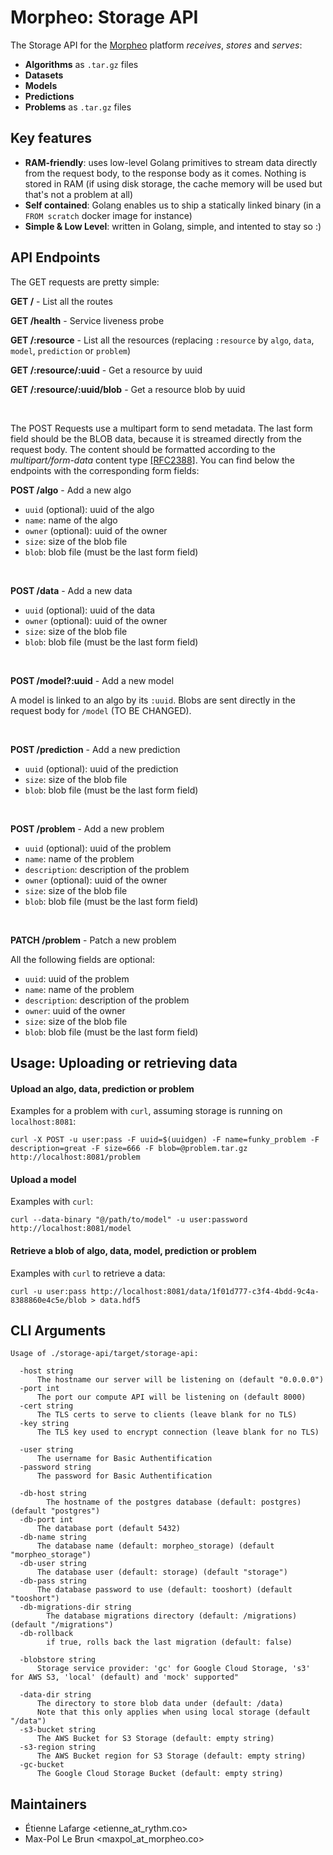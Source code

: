 Morpheo: Storage API
====================

The Storage API for the [Morpheo](https://morpheoorg.github.io/morpheo/index.html)
platform *receives*, *stores* and *serves*:
 * **Algorithms** as `.tar.gz` files
 * **Datasets**
 * **Models**
 * **Predictions**
 * **Problems** as `.tar.gz` files


Key features
------------

* **RAM-friendly**: uses low-level Golang primitives to stream data directly
  from the request body, to the response body as it comes. Nothing is stored in
  RAM (if using disk storage, the cache memory will be used but that's not a
  problem at all)
* **Self contained**: Golang enables us to ship a statically linked binary (in a
  `FROM scratch` docker image for instance)
* **Simple & Low Level**: written in Golang, simple, and intented to stay so :)

API Endpoints
-------------
The GET requests are pretty simple:

**GET /** - List all the routes

**GET /health** - Service liveness probe

**GET /:resource** - List all the resources (replacing `:resource` by `algo`, `data`, `model`, `prediction` or `problem`)

**GET /:resource/:uuid** - Get a resource by uuid

**GET /:resource/:uuid/blob** - Get a resource blob by uuid



<br>

The POST Requests use a multipart form to send metadata. The last form field should be the BLOB data, because it is streamed directly from the request body. The content should be formatted according to the *multipart/form-data* content type [[RFC2388]](https://www.ietf.org/rfc/rfc2388.txt). You can find below the endpoints with the corresponding form fields:


**POST /algo** - Add a new algo

* `uuid` (optional): uuid of the algo
* `name`: name of the algo
* `owner` (optional): uuid of the owner
* `size`: size of the blob file
* `blob`: blob file (must be the last form field)

<br>

**POST /data** - Add a new data

* `uuid` (optional): uuid of the data
* `owner` (optional): uuid of the owner
* `size`: size of the blob file
* `blob`: blob file (must be the last form field)

<br>

**POST /model?:uuid** - Add a new model

A model is linked to an algo by its `:uuid`. Blobs are sent directly in the request body for `/model` (TO BE CHANGED).

<br>

**POST /prediction** - Add a new prediction

* `uuid` (optional): uuid of the prediction
* `size`: size of the blob file
* `blob`: blob file (must be the last form field)

<br>

**POST /problem** - Add a new problem

* `uuid` (optional): uuid of the problem
* `name`: name of the problem
* `description`: description of the problem
* `owner` (optional): uuid of the owner
* `size`: size of the blob file
* `blob`: blob file (must be the last form field)

<br>

**PATCH /problem** - Patch a new problem

All the following fields are optional:
* `uuid`: uuid of the problem
* `name`: name of the problem
* `description`: description of the problem
* `owner`: uuid of the owner
* `size`: size of the blob file
* `blob`: blob file (must be the last form field)


Usage: Uploading or retrieving data
-----------------------------------

#### Upload an algo, data, prediction or problem
Examples for a problem with `curl`, assuming storage is running on `localhost:8081`:
```shell
curl -X POST -u user:pass -F uuid=$(uuidgen) -F name=funky_problem -F description=great -F size=666 -F blob=@problem.tar.gz http://localhost:8081/problem
```

#### Upload a model
Examples with `curl`:
```shell
curl --data-binary "@/path/to/model" -u user:password http://localhost:8081/model
```

#### Retrieve a blob of algo, data, model, prediction or problem
Examples with `curl` to retrieve a data:
```shell
curl -u user:pass http://localhost:8081/data/1f01d777-c3f4-4bdd-9c4a-8388860e4c5e/blob > data.hdf5
```

CLI Arguments
-------------

```
Usage of ./storage-api/target/storage-api:

  -host string
      The hostname our server will be listening on (default "0.0.0.0")
  -port int
      The port our compute API will be listening on (default 8000)
  -cert string
      The TLS certs to serve to clients (leave blank for no TLS)
  -key string
      The TLS key used to encrypt connection (leave blank for no TLS)

  -user string
      The username for Basic Authentification
  -password string
      The password for Basic Authentification

  -db-host string
    	The hostname of the postgres database (default: postgres) (default "postgres")
  -db-port int
      The database port (default 5432)
  -db-name string
      The database name (default: morpheo_storage) (default "morpheo_storage")
  -db-user string
      The database user (default: storage) (default "storage")
  -db-pass string
      The database password to use (default: tooshort) (default "tooshort")
  -db-migrations-dir string
    	The database migrations directory (default: /migrations) (default "/migrations")
  -db-rollback
    	if true, rolls back the last migration (default: false)

  -blobstore string
      Storage service provider: 'gc' for Google Cloud Storage, 's3' for AWS S3, 'local' (default) and 'mock' supported"

  -data-dir string
      The directory to store blob data under (default: /data)
      Note that this only applies when using local storage (default "/data")
  -s3-bucket string
      The AWS Bucket for S3 Storage (default: empty string)
  -s3-region string
      The AWS Bucket region for S3 Storage (default: empty string)
  -gc-bucket
      The Google Cloud Storage Bucket (default: empty string)
```

Maintainers
-----------

* Étienne Lafarge <etienne_at_rythm.co>
* Max-Pol Le Brun <maxpol_at_morpheo.co>
